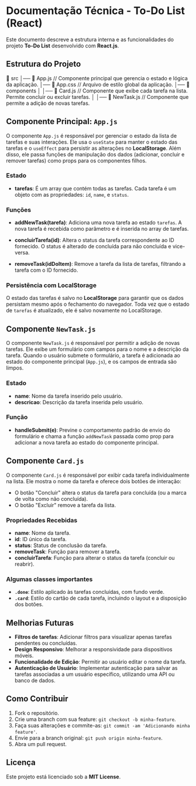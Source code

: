 # Documentação Técnica - To-Do List (React)

Este documento descreve a estrutura interna e as funcionalidades do projeto **To-Do List** desenvolvido com **React.js**.

## Estrutura do Projeto

📁 src │── 📄 App.js // Componente principal que gerencia o estado e lógica da aplicação. │── 📄 App.css // Arquivo de estilo global da aplicação. │── 📁 components │ │── 📄 Card.js // Componente que exibe cada tarefa na lista. Permite concluir ou excluir tarefas. │ │── 📄 NewTask.js // Componente que permite a adição de novas tarefas.


## Componente Principal: `App.js`

O componente `App.js` é responsável por gerenciar o estado da lista de tarefas e suas interações. Ele usa o `useState` para manter o estado das tarefas e o `useEffect` para persistir as alterações no **LocalStorage**. Além disso, ele passa funções de manipulação dos dados (adicionar, concluir e remover tarefas) como props para os componentes filhos.

### Estado

- **tarefas**: É um array que contém todas as tarefas. Cada tarefa é um objeto com as propriedades: `id`, `name`, e `status`.

### Funções

- **addNewTask(tarefa)**: Adiciona uma nova tarefa ao estado `tarefas`. A nova tarefa é recebida como parâmetro e é inserida no array de tarefas.
  
- **concluirTarefa(id)**: Altera o status da tarefa correspondente ao ID fornecido. O status é alterado de concluída para não concluída e vice-versa.
  
- **removeTask(idDoItem)**: Remove a tarefa da lista de tarefas, filtrando a tarefa com o ID fornecido.

### Persistência com LocalStorage

O estado das tarefas é salvo no **LocalStorage** para garantir que os dados persistam mesmo após o fechamento do navegador. Toda vez que o estado de `tarefas` é atualizado, ele é salvo novamente no LocalStorage.

## Componente `NewTask.js`

O componente `NewTask.js` é responsável por permitir a adição de novas tarefas. Ele exibe um formulário com campos para o nome e a descrição da tarefa. Quando o usuário submete o formulário, a tarefa é adicionada ao estado do componente principal (`App.js`), e os campos de entrada são limpos.

### Estado

- **name**: Nome da tarefa inserido pelo usuário.
- **descricao**: Descrição da tarefa inserida pelo usuário.

### Função

- **handleSubmit(e)**: Previne o comportamento padrão de envio do formulário e chama a função `addNewTask` passada como prop para adicionar a nova tarefa ao estado do componente principal.

## Componente `Card.js`

O componente `Card.js` é responsável por exibir cada tarefa individualmente na lista. Ele mostra o nome da tarefa e oferece dois botões de interação:

- O botão "Concluir" altera o status da tarefa para concluída (ou a marca de volta como não concluída).
- O botão "Excluir" remove a tarefa da lista.

### Propriedades Recebidas

- **name**: Nome da tarefa.
- **id**: ID único da tarefa.
- **status**: Status de conclusão da tarefa.
- **removeTask**: Função para remover a tarefa.
- **concluirTarefa**: Função para alterar o status da tarefa (concluir ou reabrir).


### Algumas classes importantes

- **`.done`**: Estilo aplicado às tarefas concluídas, com fundo verde.
- **`.card`**: Estilo do cartão de cada tarefa, incluindo o layout e a disposição dos botões.

## Melhorias Futuras

- **Filtros de tarefas**: Adicionar filtros para visualizar apenas tarefas pendentes ou concluídas.
- **Design Responsivo**: Melhorar a responsividade para dispositivos móveis.
- **Funcionalidade de Edição**: Permitir ao usuário editar o nome da tarefa.
- **Autenticação de Usuário**: Implementar autenticação para salvar as tarefas associadas a um usuário específico, utilizando uma API ou banco de dados.

## Como Contribuir

1. Fork o repositório.
2. Crie uma branch com sua feature: `git checkout -b minha-feature`.
3. Faça suas alterações e commite-as: `git commit -am 'Adicionando minha feature'`.
4. Envie para a branch original: `git push origin minha-feature`.
5. Abra um pull request.

## Licença

Este projeto está licenciado sob a **MIT License**.
